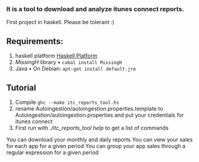 ### It is a tool to download and analyze itunes connect reports.

First project in haskell. Please be tolerant :)

## Requirements:
1. haskell platform [Haskell Platform](https://www.haskell.org/platform/)
2. _MissingH_ library • `cabal install MissingH`
3. Java • On Debian: `apt-get install default-jre`

## Tutorial

1. Compile
  `ghc --make itc_reports_tool.hs`
2. rename Autoingestion/autoingestion.properties.template to Autoingestion/autoingestion.properties and put your credentials for itunes connect
3. First run with *./itc_reports_tool help* to get a list of commands

You can download your monthly and daily reports
You can view your sales for each app for a given period
You can group your app sales through a regular expression for a given period
